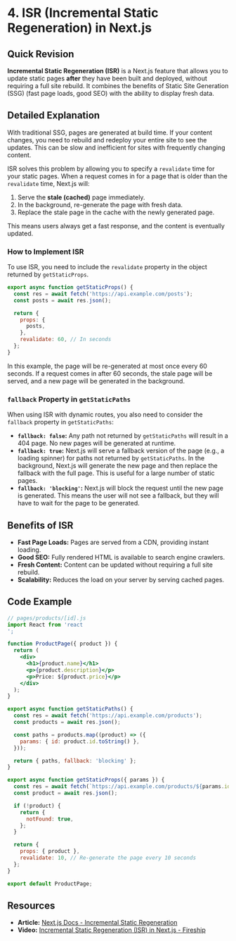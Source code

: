 
# 4. ISR (Incremental Static Regeneration) in Next.js

## Quick Revision

**Incremental Static Regeneration (ISR)** is a Next.js feature that allows you to update static pages **after** they have been built and deployed, without requiring a full site rebuild. It combines the benefits of Static Site Generation (SSG) (fast page loads, good SEO) with the ability to display fresh data.

## Detailed Explanation

With traditional SSG, pages are generated at build time. If your content changes, you need to rebuild and redeploy your entire site to see the updates. This can be slow and inefficient for sites with frequently changing content.

ISR solves this problem by allowing you to specify a `revalidate` time for your static pages. When a request comes in for a page that is older than the `revalidate` time, Next.js will:

1.  Serve the **stale (cached)** page immediately.
2.  In the background, re-generate the page with fresh data.
3.  Replace the stale page in the cache with the newly generated page.

This means users always get a fast response, and the content is eventually updated.

### How to Implement ISR

To use ISR, you need to include the `revalidate` property in the object returned by `getStaticProps`.

```javascript
export async function getStaticProps() {
  const res = await fetch('https://api.example.com/posts');
  const posts = await res.json();

  return {
    props: {
      posts,
    },
    revalidate: 60, // In seconds
  };
}
```

In this example, the page will be re-generated at most once every 60 seconds. If a request comes in after 60 seconds, the stale page will be served, and a new page will be generated in the background.

### `fallback` Property in `getStaticPaths`

When using ISR with dynamic routes, you also need to consider the `fallback` property in `getStaticPaths`:

*   **`fallback: false`:** Any path not returned by `getStaticPaths` will result in a 404 page. No new pages will be generated at runtime.
*   **`fallback: true`:** Next.js will serve a fallback version of the page (e.g., a loading spinner) for paths not returned by `getStaticPaths`. In the background, Next.js will generate the new page and then replace the fallback with the full page. This is useful for a large number of static pages.
*   **`fallback: 'blocking'`:** Next.js will block the request until the new page is generated. This means the user will not see a fallback, but they will have to wait for the page to be generated.

## Benefits of ISR

*   **Fast Page Loads:** Pages are served from a CDN, providing instant loading.
*   **Good SEO:** Fully rendered HTML is available to search engine crawlers.
*   **Fresh Content:** Content can be updated without requiring a full site rebuild.
*   **Scalability:** Reduces the load on your server by serving cached pages.

## Code Example

```jsx
// pages/products/[id].js
import React from 'react
';

function ProductPage({ product }) {
  return (
    <div>
      <h1>{product.name}</h1>
      <p>{product.description}</p>
      <p>Price: ${product.price}</p>
    </div>
  );
}

export async function getStaticPaths() {
  const res = await fetch('https://api.example.com/products');
  const products = await res.json();

  const paths = products.map((product) => ({
    params: { id: product.id.toString() },
  }));

  return { paths, fallback: 'blocking' };
}

export async function getStaticProps({ params }) {
  const res = await fetch(`https://api.example.com/products/${params.id}`);
  const product = await res.json();

  if (!product) {
    return {
      notFound: true,
    };
  }

  return {
    props: { product },
    revalidate: 10, // Re-generate the page every 10 seconds
  };
}

export default ProductPage;
```

## Resources

*   **Article:** [Next.js Docs - Incremental Static Regeneration](https://nextjs.org/docs/basic-features/data-fetching/incremental-static-regeneration)
*   **Video:** [Incremental Static Regeneration (ISR) in Next.js - Fireship](https://www.youtube.com/watch?v=N5R6oX6bLpA)
